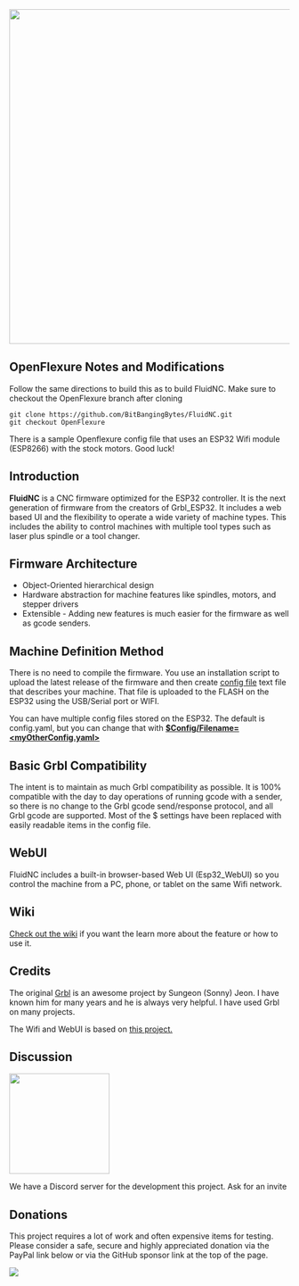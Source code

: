 <img src="https://github.com/bdring/FluidNC/wiki/images/logos/FluidNC.svg" width="600">

## OpenFlexure Notes and Modifications
Follow the same directions to build this as to build FluidNC. Make sure to checkout the OpenFlexure branch after cloning
```
git clone https://github.com/BitBangingBytes/FluidNC.git
git checkout OpenFlexure
```
There is a sample Openflexure config file that uses an ESP32 Wifi module (ESP8266) with the stock motors. 
Good luck!

## Introduction

**FluidNC** is a CNC firmware optimized for the ESP32 controller. It is the next generation of firmware from the creators of Grbl_ESP32. It includes a web based UI and the flexibility to operate a wide variety of machine types. This includes the ability to control machines with multiple tool types such as laser plus spindle or a tool changer.  

## Firmware Architecture

- Object-Oriented hierarchical design
- Hardware abstraction for machine features like spindles, motors, and stepper drivers
- Extensible - Adding new features is much easier for the firmware as well as gcode senders.

## Machine Definition Method

There is no need to compile the firmware. You use an installation script to upload the latest release of the firmware and then create [config file](http://wiki.fluidnc.com/en/config/overview) text file that describes your machine.  That file is uploaded to the FLASH on the ESP32 using the USB/Serial port or WIFI.

You can have multiple config files stored on the ESP32. The default is config.yaml, but you can change that with [**$Config/Filename=<myOtherConfig.yaml>**](http://wiki.fluidnc.com/en/features/commands_and_settings#config_filename)

## Basic Grbl Compatibility

The intent is to maintain as much Grbl compatibility as possible. It is 100% compatible with the day to day operations of running gcode with a sender, so there is no change to the Grbl gcode send/response protocol, and all Grbl gcode are supported. Most of the $ settings have been replaced with easily readable items in the config file.


## WebUI

FluidNC includes a built-in browser-based Web UI (Esp32_WebUI) so you control the machine from a PC, phone, or tablet on the same Wifi network.

## Wiki

[Check out the wiki](http://wiki.fluidnc.com) if you want the learn more about the feature or how to use it.

## Credits

The original [Grbl](https://github.com/gnea/grbl) is an awesome project by Sungeon (Sonny) Jeon. I have known him for many years and he is always very helpful. I have used Grbl on many projects.

The Wifi and WebUI is based on [this project.](https://github.com/luc-github/ESP3D-WEBUI)  

## Discussion

<img src="http://wiki.fluidnc.com/discord-logo_trans.png" width="180">

We have a Discord server for the development this project. Ask for an invite


## Donations

This project requires a lot of work and often expensive items for testing. Please consider a safe, secure and highly appreciated donation via the PayPal link below or via the GitHub sponsor link at the top of the page.

[![](https://www.paypalobjects.com/en_US/i/btn/btn_donateCC_LG.gif)](https://www.paypal.com/donate/?hosted_button_id=8DYLB6ZYYDG7Y)
